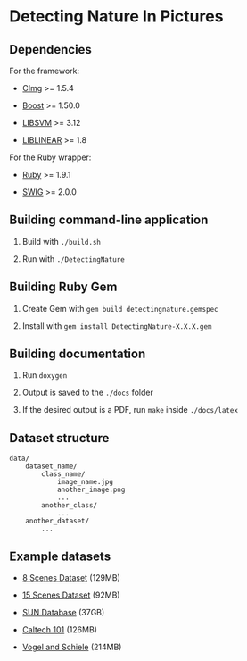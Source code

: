 Detecting Nature In Pictures
===============

Dependencies
---------------

For the framework:

* [CImg](http://cimg.sourceforge.net/) >= 1.5.4

* [Boost](http://www.boost.org/) >= 1.50.0

* [LIBSVM](http://www.csie.ntu.edu.tw/~cjlin/libsvm/) >= 3.12

* [LIBLINEAR](http://www.csie.ntu.edu.tw/~cjlin/liblinear/) >= 1.8

For the Ruby wrapper:

* [Ruby](http://www.ruby-lang.org/) >= 1.9.1

* [SWIG](http://www.swig.org/) >= 2.0.0

Building command-line application
---------------

1. Build with `./build.sh`

2. Run with `./DetectingNature`

Building Ruby Gem
---------------

1. Create Gem with `gem build detectingnature.gemspec`

2. Install with `gem install DetectingNature-X.X.X.gem`

Building documentation
---------------

1. Run `doxygen`

2. Output is saved to the `./docs` folder

3. If the desired output is a PDF, run `make` inside `./docs/latex`

Dataset structure
---------------

	data/
		dataset_name/
			class_name/
				image_name.jpg
				another_image.png
				...
			another_class/
				...
		another_dataset/
			...

		
Example datasets
---------------

* [8 Scenes Dataset](http://people.csail.mit.edu/torralba/code/spatialenvelope/spatial_envelope_256x256_static_8outdoorcategories.zip) (129MB)

* [15 Scenes Dataset](http://www.cs.illinois.edu/homes/slazebni/research/scene_categories.zip) (92MB)
	
* [SUN Database](http://groups.csail.mit.edu/vision/SUN1old/SUN397.tar) (37GB)

* [Caltech 101](http://www.vision.caltech.edu/Image_Datasets/Caltech101/) (126MB)

* [Vogel and Schiele](http://www.d2.mpi-inf.mpg.de/sites/default/files/images.zip) (214MB)
